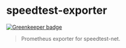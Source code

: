 # speedtest-exporter

[![Greenkeeper badge](https://badges.greenkeeper.io/stefanwalther/speedtest-exporter.svg)](https://greenkeeper.io/)

> Prometheus exporter for speedtest-net.

